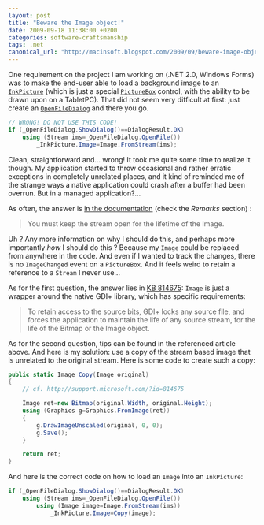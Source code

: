 ```yaml
---
layout: post
title: "Beware the Image object!"
date: 2009-09-18 11:38:00 +0200
categories: software-craftsmanship
tags: .net
canonical_url: "http://macinsoft.blogspot.com/2009/09/beware-image-object.html"
---
```


One requirement on the project I am working on (.NET 2.0, Windows Forms) was to make the end-user able to load a background image to an [`InkPicture`](http://msdn.microsoft.com/en-us/library/microsoft.ink.inkpicture.aspx) (which is just a special [`PictureBox`](http://msdn.microsoft.com/en-us/library/system.windows.forms.picturebox.aspx) control, with the ability to be drawn upon on a TabletPC). That did not seem very difficult at first: just create an [`OpenFileDialog`](http://msdn.microsoft.com/en-us/library/system.windows.forms.openfiledialog.aspx) and there you go.

```csharp
// WRONG! DO NOT USE THIS CODE!
if (_OpenFileDialog.ShowDialog()==DialogResult.OK)
    using (Stream ims=_OpenFileDialog.OpenFile())
        _InkPicture.Image=Image.FromStream(ims);
```

Clean, straightforward and... wrong! It took me quite some time to realize it though. My application started to throw occasional and rather erratic exceptions in completely unrelated places, and it kind of reminded me of the strange ways a native application could crash after a buffer had been overrun. But in a managed application?...

As often, the answer is [in the documentation](http://msdn.microsoft.com/en-us/library/93z9ee4x.aspx) (check the _Remarks_ section) :
> You must keep the stream open for the lifetime of the Image.

Uh ? Any more information on why I should do this, and perhaps more importantly _how_ I should do this ? Because my `Image` could be replaced from anywhere in the code. And even if I wanted to track the changes, there is no `ImageChanged` event on a `PictureBox`. And it feels weird to retain a reference to a `Stream` I never use...

As for the first question, the answer lies in [KB 814675](http://support.microsoft.com/?id=814675): `Image` is just a wrapper around the native GDI+ library, which has specific requirements:
> To retain access to the source bits, GDI+ locks any source file, and forces the application to maintain the life of any source stream, for the life of the Bitmap or the Image object.

As for the second question, tips can be found in the referenced article above. And here is my solution: use a copy of the stream based image that is unrelated to the original stream. Here is some code to create such a copy:

```csharp
public static Image Copy(Image original)
{
    // cf. http://support.microsoft.com/?id=814675

    Image ret=new Bitmap(original.Width, original.Height);
    using (Graphics g=Graphics.FromImage(ret))
    {
        g.DrawImageUnscaled(original, 0, 0);
        g.Save();
    }

    return ret;
}
```

And here is the correct code on how to load an `Image` into an `InkPicture`:

```csharp
if (_OpenFileDialog.ShowDialog()==DialogResult.OK)
    using (Stream ims=_OpenFileDialog.OpenFile())
        using (Image image=Image.FromStream(ims))
            _InkPicture.Image=Copy(image);
```